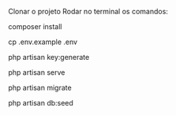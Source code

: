 Clonar o projeto
Rodar no terminal os comandos: 


composer install

cp .env.example .env

php artisan key:generate

php artisan serve

php artisan migrate

php artisan db:seed

